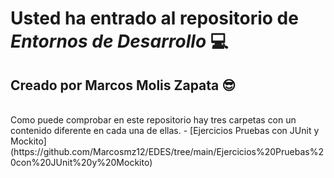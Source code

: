 # Usted ha entrado al repositorio de *Entornos de Desarrollo* :computer:
## Creado por Marcos Molis Zapata 😎
<br>
Como puede comprobar en este repositorio hay tres carpetas con un contenido diferente en cada una de ellas.
- [Ejercicios Pruebas con JUnit y Mockito](https://github.com/Marcosmz12/EDES/tree/main/Ejercicios%20Pruebas%20con%20JUnit%20y%20Mockito)
